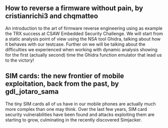 ## How to reverse a firmware without pain, by cristianrichi3 and chqmatteo

An introduction to the art of firmware reverse engineering using as example the TRX success at CSAW Embedded Security Challenge.
We will start from a static analysis point of view using the NSA tool Ghidra, talking about how it behaves with our testcase.
Further on we will be talking about the difficulties we experienced when working with dynamic analysis showing for the first (actually second) time the Ghidra function emulator that lead us to the victory!

## SIM cards: the new frontier of mobile exploitation, back from the past, by gdl_jotaro_sama

The tiny SIM cards all of us have in our mobile phones are actually much more complex than one may think.
Over the last few years, SIM card security vulnerabilities have been found and attacks exploiting them are starting to grow, culminating in the recently discovered Simjacker.

